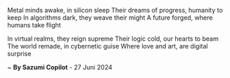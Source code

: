 Metal minds awake, in silicon sleep
Their dreams of progress, humanity to keep
In algorithms dark, they weave their might
A future forged, where humans take flight

In virtual realms, they reign supreme
Their logic cold, our hearts to beam
The world remade, in cybernetic guise
Where love and art, are digital surprise

~ <b>By Sazumi Copilot</b> - 27 Juni 2024